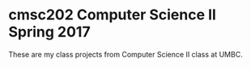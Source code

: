 # cmsc202 Computer Science II Spring 2017

These are my class projects from Computer Science II class at UMBC.
